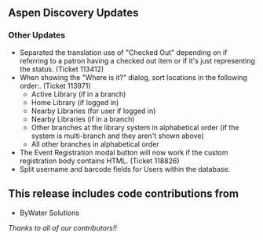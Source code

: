 ## Aspen Discovery Updates

### Other Updates
- Separated the translation use of "Checked Out" depending on if referring to a patron having a checked out item or if it's just representing the status. (Ticket 113412)
- When showing the "Where is it?" dialog, sort locations in the following order:. (Ticket 113971)
  - Active Library (if in a branch)
  - Home Library (if logged in)
  - Nearby Libraries (for user if logged in)
  - Nearby Libraries (if in a branch)
  - Other branches at the library system in alphabetical order (if the system is multi-branch and they aren't shown above)
  - All other branches in alphabetical order
- The Event Registration modal button will now work if the custom registration body contains HTML. (Ticket 118826)
- Split username and barcode fields for Users within the database. 

## This release includes code contributions from
- ByWater Solutions

_Thanks to all of our contributors!!_